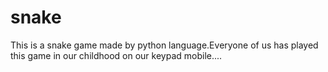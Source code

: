 # snake
This is a snake game made by python language.Everyone of us has played this game in our childhood on our keypad mobile.... 
